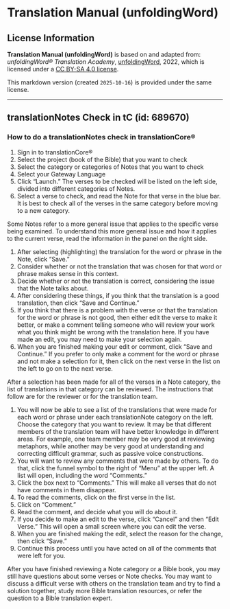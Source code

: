 # Translation Manual (unfoldingWord)

## License Information

**Translation Manual (unfoldingWord)** is based on and adapted from: _unfoldingWord® Translation Academy_, [unfoldingWord](https://unfoldingword.org/utw), 2022, which is licensed under a [CC BY-SA 4.0 license](https://creativecommons.org/licenses/by-sa/4.0/legalcode.en).

This markdown version (created `2025-10-16`) is provided under the same license.



--------------------------------

## translationNotes Check in tC (id: 689670)

### How to do a translationNotes check in translationCore®

1. Sign in to translationCore®
2. Select the project (book of the Bible) that you want to check
3. Select the category or categories of Notes that you want to check
4. Select your Gateway Language
5. Click “Launch.” The verses to be checked will be listed on the left side, divided into different categories of Notes.
6. Select a verse to check, and read the Note for that verse in the blue bar. It is best to check all of the verses in the same category before moving to a new category.

Some Notes refer to a more general issue that applies to the specific verse being examined. To understand this more general issue and how it applies to the current verse, read the information in the panel on the right side.

1. After selecting (highlighting) the translation for the word or phrase in the Note, click “Save.”
2. Consider whether or not the translation that was chosen for that word or phrase makes sense in this context.
3. Decide whether or not the translation is correct, considering the issue that the Note talks about.
4. After considering these things, if you think that the translation is a good translation, then click “Save and Continue.”
5. If you think that there is a problem with the verse or that the translation for the word or phrase is not good, then either edit the verse to make it better, or make a comment telling someone who will review your work what you think might be wrong with the translation here. If you have made an edit, you may need to make your selection again.
6. When you are finished making your edit or comment, click “Save and Continue.” If you prefer to only make a comment for the word or phrase and not make a selection for it, then click on the next verse in the list on the left to go on to the next verse.

After a selection has been made for all of the verses in a Note category, the list of translations in that category can be reviewed. The instructions that follow are for the reviewer or for the translation team.

1. You will now be able to see a list of the translations that were made for each word or phrase under each translationNote category on the left. Choose the category that you want to review. It may be that different members of the translation team will have better knowledge in different areas. For example, one team member may be very good at reviewing metaphors, while another may be very good at understanding and correcting difficult grammar, such as passive voice constructions.
2. You will want to review any comments that were made by others. To do that, click the funnel symbol to the right of “Menu” at the upper left. A list will open, including the word “Comments.”
3. Click the box next to “Comments.” This will make all verses that do not have comments in them disappear.
4. To read the comments, click on the first verse in the list.
5. Click on “Comment.”
6. Read the comment, and decide what you will do about it.
7. If you decide to make an edit to the verse, click “Cancel” and then “Edit Verse.” This will open a small screen where you can edit the verse.
8. When you are finished making the edit, select the reason for the change, then click “Save.”
9. Continue this process until you have acted on all of the comments that were left for you.

After you have finished reviewing a Note category or a Bible book, you may still have questions about some verses or Note checks. You may want to discuss a difficult verse with others on the translation team and try to find a solution together, study more Bible translation resources, or refer the question to a Bible translation expert.


